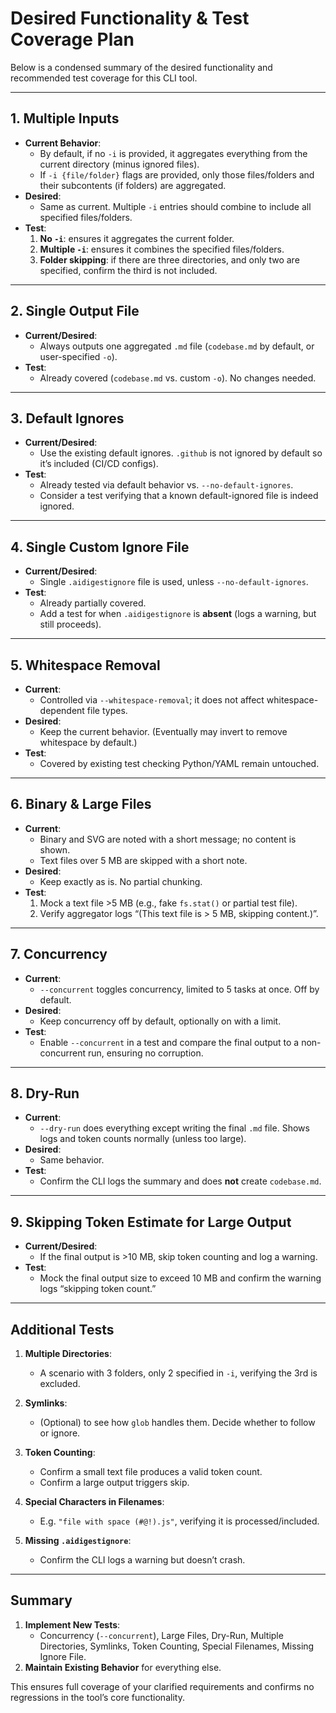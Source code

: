 # Desired Functionality & Test Coverage Plan

Below is a condensed summary of the desired functionality and recommended test coverage for this CLI tool.

---

## 1. Multiple Inputs

- **Current Behavior**:
    - By default, if no `-i` is provided, it aggregates everything from the current directory (minus ignored files).
    - If `-i {file/folder}` flags are provided, only those files/folders and their subcontents (if folders) are aggregated.
- **Desired**:
    - Same as current. Multiple `-i` entries should combine to include all specified files/folders.
- **Test**:
    1. **No `-i`**: ensures it aggregates the current folder.
    2. **Multiple `-i`**: ensures it combines the specified files/folders.
    3. **Folder skipping**: if there are three directories, and only two are specified, confirm the third is not included.

---

## 2. Single Output File

- **Current/Desired**:
    - Always outputs one aggregated `.md` file (`codebase.md` by default, or user-specified `-o`).
- **Test**:
    - Already covered (`codebase.md` vs. custom `-o`). No changes needed.

---

## 3. Default Ignores

- **Current/Desired**:
    - Use the existing default ignores. `.github` is not ignored by default so it’s included (CI/CD configs).
- **Test**:
    - Already tested via default behavior vs. `--no-default-ignores`.
    - Consider a test verifying that a known default-ignored file is indeed ignored.

---

## 4. Single Custom Ignore File

- **Current/Desired**:
    - Single `.aidigestignore` file is used, unless `--no-default-ignores`.
- **Test**:
    - Already partially covered.
    - Add a test for when `.aidigestignore` is **absent** (logs a warning, but still proceeds).

---

## 5. Whitespace Removal

- **Current**:
    - Controlled via `--whitespace-removal`; it does not affect whitespace-dependent file types.
- **Desired**:
    - Keep the current behavior. (Eventually may invert to remove whitespace by default.)
- **Test**:
    - Covered by existing test checking Python/YAML remain untouched.

---

## 6. Binary & Large Files

- **Current**:
    - Binary and SVG are noted with a short message; no content is shown.
    - Text files over 5 MB are skipped with a short note.
- **Desired**:
    - Keep exactly as is. No partial chunking.
- **Test**:
    1. Mock a text file >5 MB (e.g., fake `fs.stat()` or partial test file).
    2. Verify aggregator logs “(This text file is > 5 MB, skipping content.)”.

---

## 7. Concurrency

- **Current**:
    - `--concurrent` toggles concurrency, limited to 5 tasks at once. Off by default.
- **Desired**:
    - Keep concurrency off by default, optionally on with a limit.
- **Test**:
    - Enable `--concurrent` in a test and compare the final output to a non-concurrent run, ensuring no corruption.

---

## 8. Dry-Run

- **Current**:
    - `--dry-run` does everything except writing the final `.md` file. Shows logs and token counts normally (unless too large).
- **Desired**:
    - Same behavior.
- **Test**:
    - Confirm the CLI logs the summary and does **not** create `codebase.md`.

---

## 9. Skipping Token Estimate for Large Output

- **Current/Desired**:
    - If the final output is >10 MB, skip token counting and log a warning.
- **Test**:
    - Mock the final output size to exceed 10 MB and confirm the warning logs “skipping token count.”

---

## Additional Tests

1. **Multiple Directories**:
    - A scenario with 3 folders, only 2 specified in `-i`, verifying the 3rd is excluded.

2. **Symlinks**:
    - (Optional) to see how `glob` handles them. Decide whether to follow or ignore.

3. **Token Counting**:
    - Confirm a small text file produces a valid token count.
    - Confirm a large output triggers skip.

4. **Special Characters in Filenames**:
    - E.g. `"file with space (#@!).js"`, verifying it is processed/included.

5. **Missing `.aidigestignore`**:
    - Confirm the CLI logs a warning but doesn’t crash.

---

## Summary

1. **Implement New Tests**:
    - Concurrency (`--concurrent`), Large Files, Dry-Run, Multiple Directories, Symlinks, Token Counting, Special Filenames, Missing Ignore File.
2. **Maintain Existing Behavior** for everything else.

This ensures full coverage of your clarified requirements and confirms no regressions in the tool’s core functionality.
